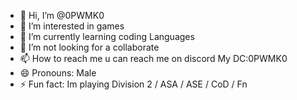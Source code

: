 - 👋 Hi, I’m @0PWMK0
- 👀 I’m interested in games
- 🌱 I’m currently learning coding Languages 
- 💞️ I’m not looking for a collaborate 
- 📫 How to reach me u can reach me on discord My DC:0PWMK0 
- 😄 Pronouns: Male
- ⚡ Fun fact: Im playing Division 2 / ASA / ASE / CoD / Fn

<!---
0PWMK0/0PWMK0 is a ✨ special ✨ repository because its `README.md` (this file) appears on your GitHub profile.
You can click the Preview link to take a look at your changes.
--->
